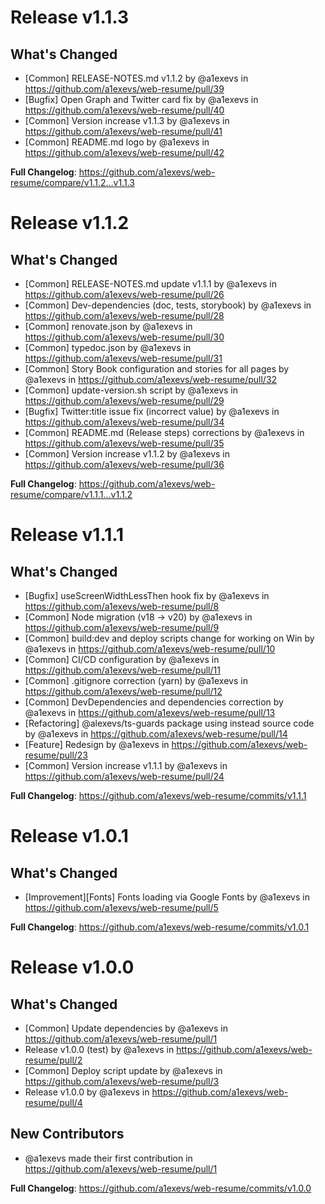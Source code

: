 # Release v1.1.3
## What's Changed
* [Common] RELEASE-NOTES.md v1.1.2 by @a1exevs in https://github.com/a1exevs/web-resume/pull/39
* [Bugfix] Open Graph and Twitter card fix by @a1exevs in https://github.com/a1exevs/web-resume/pull/40
* [Common] Version increase v1.1.3 by @a1exevs in https://github.com/a1exevs/web-resume/pull/41
* [Common] README.md logo by @a1exevs in https://github.com/a1exevs/web-resume/pull/42

**Full Changelog**: https://github.com/a1exevs/web-resume/compare/v1.1.2...v1.1.3

# Release v1.1.2
## What's Changed
* [Common] RELEASE-NOTES.md update v1.1.1 by @a1exevs in https://github.com/a1exevs/web-resume/pull/26
* [Common] Dev-dependencies (doc, tests, storybook) by @a1exevs in https://github.com/a1exevs/web-resume/pull/28
* [Common] renovate.json by @a1exevs in https://github.com/a1exevs/web-resume/pull/30
* [Common] typedoc.json by @a1exevs in https://github.com/a1exevs/web-resume/pull/31
* [Common] Story Book configuration and stories for all pages by @a1exevs in https://github.com/a1exevs/web-resume/pull/32
* [Common] update-version.sh script by @a1exevs in https://github.com/a1exevs/web-resume/pull/29
* [Bugfix] Twitter:title issue fix (incorrect value) by @a1exevs in https://github.com/a1exevs/web-resume/pull/34
* [Common] README.md (Release steps) corrections by @a1exevs in https://github.com/a1exevs/web-resume/pull/35
* [Common] Version increase v1.1.2 by @a1exevs in https://github.com/a1exevs/web-resume/pull/36

**Full Changelog**: https://github.com/a1exevs/web-resume/compare/v1.1.1...v1.1.2

# Release v1.1.1
## What's Changed
* [Bugfix] useScreenWidthLessThen hook fix by @a1exevs in https://github.com/a1exevs/web-resume/pull/8
* [Common] Node migration (v18 -> v20) by @a1exevs in https://github.com/a1exevs/web-resume/pull/9
* [Common] build:dev and deploy scripts change for working on Win by @a1exevs in https://github.com/a1exevs/web-resume/pull/10
* [Common] CI/CD configuration by @a1exevs in https://github.com/a1exevs/web-resume/pull/11
* [Common] .gitignore correction (yarn) by @a1exevs in https://github.com/a1exevs/web-resume/pull/12
* [Common] DevDependencies and dependencies correction by @a1exevs in https://github.com/a1exevs/web-resume/pull/13
* [Refactoring] @alexevs/ts-guards package using instead source code by @a1exevs in https://github.com/a1exevs/web-resume/pull/14
* [Feature] Redesign by @a1exevs in https://github.com/a1exevs/web-resume/pull/23
* [Common] Version increase v1.1.1 by @a1exevs in https://github.com/a1exevs/web-resume/pull/24


**Full Changelog**: https://github.com/a1exevs/web-resume/commits/v1.1.1

# Release v1.0.1
## What's Changed
* [Improvement][Fonts] Fonts loading via Google Fonts by @a1exevs in https://github.com/a1exevs/web-resume/pull/5

**Full Changelog**: https://github.com/a1exevs/web-resume/commits/v1.0.1

# Release v1.0.0
## What's Changed
* [Common] Update dependencies by @a1exevs in https://github.com/a1exevs/web-resume/pull/1
* Release v1.0.0 (test) by @a1exevs in https://github.com/a1exevs/web-resume/pull/2
* [Common] Deploy script update by @a1exevs in https://github.com/a1exevs/web-resume/pull/3
* Release v1.0.0 by @a1exevs in https://github.com/a1exevs/web-resume/pull/4

## New Contributors
* @a1exevs made their first contribution in https://github.com/a1exevs/web-resume/pull/1

**Full Changelog**: https://github.com/a1exevs/web-resume/commits/v1.0.0
